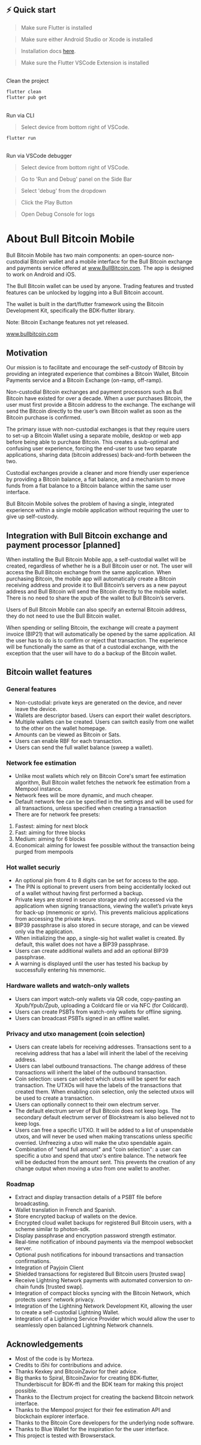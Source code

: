 ## ⚡️ Quick start



> Make sure Flutter is installed 

> Make sure either Android Studio or Xcode is installed

> Installation docs [here](https://docs.flutter.dev/get-started/install).

> Make sure the Flutter VSCode Extension is installed


<br>
Clean the project

```bash
flutter clean
flutter pub get
```

<br>
Run via CLI

> Select device from bottom right of VSCode.
```bash
flutter run
```

<br>
Run via VSCode debugger

> Select device from bottom right of VSCode.

> Go to 'Run and Debug' panel on the Side Bar

> Select 'debug' from the dropdown

> Click the Play Button 

> Open Debug Console for logs

# About Bull Bitcoin Mobile

Bull Bitcoin Mobile has two main components: an open-source non-custodial Bitcoin wallet and a mobile interface for the Bull Bitcoin exchange and payments service offered at www.BullBitcoin.com. The app is designed to work on Android and iOS.

The Bull Bitcoin wallet can be used by anyone. Trading features and trusted features can be unlocked by logging into a Bull Bitcoin account.

The wallet is built in the dart/flutter framework using the Bitcoin Development Kit, specifically the BDK-flutter library. 

Note: Bitcoin Exchange features not yet released.

www.bullbitcoin.com

## Motivation 

Our mission is to facilitate and encourage the self-custody of Bitcoin by providing an integrated experience that combines a Bitcoin Wallet, Bitcoin Payments service and a Bitcoin Exchange (on-ramp, off-ramp).

Non-custodial Bitcoin exchanges and payment processors such as Bull Bitcoin have existed for over a decade. When a user purchases Bitcoin, the user must first provide a Bitcoin address to the exchange. The exchange will send the Bitcoin directly to the user’s own Bitcoin wallet as soon as the Bitcoin purchase is confirmed.

The primary issue with non-custodial exchanges is that they require users to set-up a Bitcoin Wallet using a separate mobile, desktop or web app before being able to purchase Bitcoin. This creates a sub-optimal and confusing user experience, forcing the end-user to use two separate applications, sharing data (bitcoin addresses) back-and-forth between the two. 

Custodial exchanges provide a cleaner and more friendly user experience by providing a Bitcoin balance, a fiat balance, and a mechanism to move funds from a fiat balance to a Bitcoin balance within the same user interface.

Bull Bitcoin Mobile solves the problem of having a single, integrated experience within a single mobile application without requiring the user to give up self-custody.

## Integration with Bull Bitcoin exchange and payment processor [planned]

When installing the Bull Bitcoin Mobile app, a self-custodial wallet will be created, regardless of whether he is a Bull Bitcoin user or not. The user will access the Bull Bitcoin exchange from the same application. When purchasing Bitcoin, the mobile app will automatically create a Bitcoin receiving address and provide it to Bull Bitcoin’s servers as a new payout address and Bull Bitcoin will send the Bitcoin directly to the mobile wallet. There is no need to share the xpub of the wallet to Bull Bitcoin’s servers.

Users of Bull Bitcoin Mobile can also specify an external Bitcoin address, they do not need to use the Bull Bitcoin wallet. 

When spending or selling Bitcoin, the exchange will create a payment invoice (BIP21) that will automatically be opened by the same application. All the user has to do is to confirm or reject that transaction. The experience will be functionally the same as that of a custodial exchange, with the exception that the user will have to do a backup of the Bitcoin wallet.

## Bitcoin wallet features

### General features

- Non-custodial: private keys are generated on the device, and never leave the device.
- Wallets are descriptor based. Users can export their wallet descriptors.
- Multiple wallets can be created. Users can switch easily from one wallet to the other on the wallet homepage.
- Amounts can be viewed as Bitcoin or Sats.
- Users can enable RBF for each transaction.
- Users can send the full wallet balance (sweep a wallet).

### Network fee estimation

- Unlike most wallets which rely on Bitcoin Core's smart fee estimation algorithm, Bull Bitcoin wallet fetches the network fee estimation from a Mempool instance.
- Network fees will be more dynamic, and much cheaper. 
- Default network fee can be specified in the settings and will be used for all transactions, unless specified when creating a transaction
- There are for network fee presets:
1. Fastest: aiming for next block
2. Fast: aiming for three blocks
3. Medium: aiming for 6 blocks
4. Economical: aiming for lowest fee possible without the transaction being purged from mempools

### Hot wallet securiy

- An optional pin from 4 to 8 digits can be set for access to the app.
- The PIN is optional to prevent users from being accidentally locked out of a wallet without having first performed a backup.
- Private keys are stored in secure storage and only accessed via the applicatiom when signing transactions, viewing the wallet’s private keys for back-up (mnemonic or xpriv). This prevents malicious applications from accessing the private keys. 
- BIP39 passphrase is also stored in secure storage, and can be viewed only via the application.
- When initializing the app, a single-sig hot wallet wallet is created. By default, this wallet does not have a BIP39 passphrase.
- Users can create additional wallets and add an optional BIP39 passphrase.
- A warning is displayed until the user has tested his backup by successfully entering his mnemonic.

### Hardware wallets and watch-only wallets

- Users can import watch-only wallets via QR code, copy-pasting an Xpub/Ypub/Zpub, uploading a Coldcard file or via NFC (for Coldcard).
- Users can create PSBTs from watch-only wallets for offline signing.
- Users can broadcast PSBTs signed in an offline wallet.

### Privacy and utxo management (coin selection)

- Users can create labels for receiving addresses. Transactions sent to a receiving address that has a label will inherit the label of the receiving address.
- Users can label outbound transactions. The change address of these transactions will inherit the label of the outbound transaction.
- Coin selection: users can select which utxos will be spent for each transaction. The UTXOs will have the labels of the transactions that created them. When enabling coin selection, only the selected utxos will be used to create a transaction.
- Users can optionally connect to their own electrum server.
- The default electrum server of Bull Bitcoin does not keep logs. The secondary default electrum server of Blockstream is also believed not to keep logs.
- Users can free a specific UTXO. It will be added to a list of unspendable utxos, and will never be used when making transcations unless specific overried. Unfreezing a utxo will make the utxo spendable again.
- Combination of "send full amount" and "coin selection": a user can specific a utxo and spend that utxo's entire balance. The network fee will be deducted from the amount sent. This prevents the creation of any change output when moving a utxo from one wallet to another.

### Roadmap

- Extract and display transaction details of a PSBT file before broadcasting.
- Wallet translation in French and Spanish.
- Store encrypted backup of wallets on the device.
- Encrypted cloud wallet backups for registered Bull Bitcoin users, with a scheme similar to photon-sdk. 
- Display passphrase and encryption password strength estimator.
- Real-time notification of inbound payments via the mempool websocket server. 
- Optional push notifications for inbound transactions and transaction confirmations.
- Integration of Payjoin Client
- Shielded transactions for registered Bull Bitcoin users [trusted swap]
- Receive Lightning Network payments with automated conversion to on-chain funds [trusted swap].
- Integration of compact blocks syncing with the Bitcoin Network, which protects users’ network privacy.
- Integration of the Lightning Network Development Kit, allowing the user to create a self-custodial Lightning Wallet.
- Integration of a Lightning Service Provider which would allow the user to seamlessly open balanced Lightning Network channels.

## Acknowledgements 

- Most of the code is by Morteza.
- Credits to i5hi for contributions and advice.
- Thanks Kexkey and BitcoinZavior for their advice.
- Big thanks to Spiral, BitcoinZavior for creating BDK-flutter, Thunderbiscuit for BDK-ffi and the BDK team for making this project possible.
- Thanks to the Electrum project for creating the backend Bitcoin network interface. 
- Thanks to the Mempool project for their fee estimation API and blockchain explorer interface.
- Thanks to the Bitcoin Core developers for the underlying node software. 
- Thanks to Blue Wallet for the inspiration for the user interface.
- This project is tested with Browserstack.
